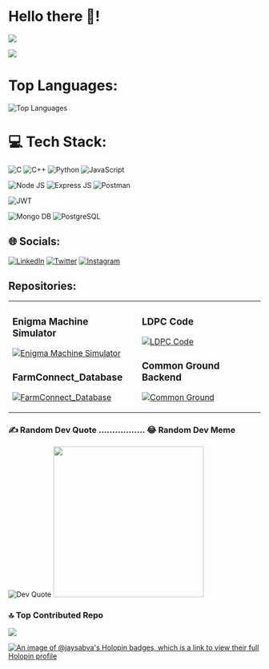 # Hello there 🌌!

![](https://github-readme-stats.vercel.app/api?username=jaysabva&icons=true&theme=transparent&hide_border=false&include_all_commits=true&count_private=true)

![](https://github-readme-streak-stats.herokuapp.com/?user=jaysabva&icons=true&theme=transparent&hide_border=false)

# Top Languages:
![Top Languages](https://github-readme-stats.vercel.app/api/top-langs/?username=JaySabva&show_icons=true&theme=transparent&layout=donut)




# 💻 Tech Stack:
![C](https://img.shields.io/badge/c-%2300599C.svg?style=for-the-badge&logo=c&logoColor=white)
![C++](https://img.shields.io/badge/c++-%2300599C.svg?style=for-the-badge&logo=c%2B%2B&logoColor=white) 
![Python](https://img.shields.io/badge/python-3670A0?style=for-the-badge&logo=python&logoColor=ffdd54)
![JavaScript](https://img.shields.io/badge/javascript-%23323330.svg?style=for-the-badge&logo=javascript&logoColor=%23F7DF1E) 






![Node JS](https://img.shields.io/badge/Node%20js-339933?style=for-the-badge&logo=nodedotjs&logoColor=white)
![Express JS](https://img.shields.io/badge/Express%20js-000000?style=for-the-badge&logo=express&logoColor=white) 
![Postman](https://img.shields.io/badge/Postman-FF6C37?style=for-the-badge&logo=postman&logoColor=white) 

![JWT](https://img.shields.io/badge/JWT-black?style=for-the-badge&logo=JSON%20web%20tokens) 


![Mongo DB](https://img.shields.io/badge/MongoDB-4EA94B?style=for-the-badge&logo=mongodb&logoColor=black)
![PostgreSQL](https://img.shields.io/badge/PostgreSQL-316192?style=for-the-badge&logo=postgresql&logoColor=black)

## 🌐 Socials:
[![LinkedIn](https://img.shields.io/badge/LinkedIn-%230077B5.svg?logo=linkedin&logoColor=white)](https://linkedin.com/in/JaySabva) [![Twitter](https://img.shields.io/badge/Twitter-%231DA1F2.svg?logo=Twitter&logoColor=white)](https://twitter.com/jaysabva)
[![Instagram](https://img.shields.io/badge/Instagram-%23E4405F.svg?logo=Instagram&logoColor=white)](https://instagram.com/jay_sabva) 

## Repositories:

<table>
<tr>
<td>
  
### Enigma Machine Simulator
[![Enigma Machine Simulator](https://github-readme-stats.vercel.app/api/pin/?username=JaySabva&repo=Enigma_Machine&show_icons=true&theme=transparent)](https://github.com/JaySabva/Enigma-Machine)

### FarmConnect_Database
[![FarmConnect_Database](https://github-readme-stats.vercel.app/api/pin/?username=JaySabva&repo=FarmConnect_Database_PgSQL&show_icons=true&theme=transparent)](https://github.com/JaySabva/FarmConnect_Database_PgSQL)
</td>
<td>
  
### LDPC Code
[![LDPC Code](https://github-readme-stats.vercel.app/api/pin/?username=JaySabva&repo=Low_Density_Parity_Check_Decoding_Matlab&show_icons=true&theme=transparent)](https://github.com/JaySabva/Low_Density_Parity_Check_Decoding_Matlab)

### Common Ground Backend
[![Common Ground](https://github-readme-stats.vercel.app/api/pin/?username=JaySabva&repo=Common_Ground&show_icons=true&theme=transparent)](https://github.com/JaySabva/Commmon_Ground)
</td>
</tr>
</table>

### ✍️ Random Dev Quote .................           😂 Random Dev Meme
![Dev Quote](https://quotes-github-readme.vercel.app/api?type=vetical&theme=radical)
<img src="https://randommeme-five.vercel.app/" height="300px" width="300px"/>

### 🔝 Top Contributed Repo
![](https://github-contributor-stats.vercel.app/api?username=jaysabva&limit=5&theme=dracula&combine_all_yearly_contributions=true)

<!-- Proudly created with GPRM ( https://gprm.itsvg.in ) -->
[![An image of @jaysabva's Holopin badges, which is a link to view their full Holopin profile](https://holopin.me/jaysabva)](https://holopin.io/@jaysabva)



